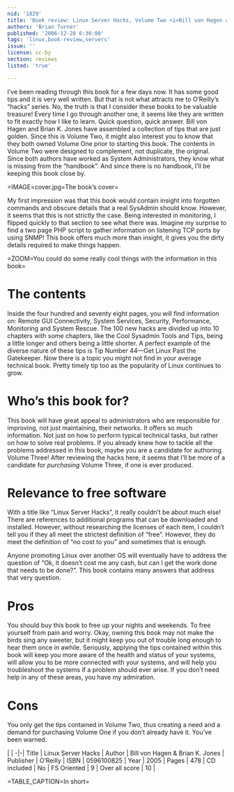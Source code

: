 ```yaml
---
nid: '1829'
title: 'Book review: Linux Server Hacks, Volume Two <i>Bill von Hagen and Brian K. Jones</i>'
authors: 'Brian Turner'
published: '2006-12-28 6:30:00'
tags: 'linux,book-review,servers'
issue: ''
license: cc-by
section: reviews
listed: 'true'

---
```

I’ve been reading through this book for a few days now. It has some good tips and it is very well written. But that is not what attracts me to O’Reilly’s “hacks” series. No, the truth is that I consider these books to be valuable treasure! Every time I go through another one, it seems like they are written to fit exactly how I like to learn. Quick question, quick answer. Bill von Hagen and Brian K. Jones have assembled a collection of tips that are just golden. Since this is Volume Two, it might also interest you to know that they both owned Volume One prior to starting this book. The contents in Volume Two were designed to complement, not duplicate, the original. Since both authors have worked as System Administrators, they know what is missing from the “handbook”. And since there is no handbook, I’ll be keeping this book close by.


=IMAGE=cover.jpg=The book’s cover=

My first impression was that this book would contain insight into forgotten commands and obscure details that a real SysAdmin should know. However, it seems that this is not strictly the case. Being interested in monitoring, I flipped quickly to that section to see what there was. Imagine my surprise to find a two page PHP script to gather information on listening TCP ports by using SNMP! This book offers much more than insight, it gives you the dirty details required to make things happen.


=ZOOM=You could do some really cool things with the information in this book=


# The contents

Inside the four hundred and seventy eight pages, you will find information on: Remote GUI Connectivity, System Services, Security, Performance, Monitoring and System Rescue. The 100 new hacks are divided up into 10 chapters with some chapters, like the Cool Sysadmin Tools and Tips, being a little longer and others being a little shorter. A perfect example of the diverse nature of these tips is Tip Number 44—Get Linux Past the Gatekeeper. Now there is a topic you might not find in your average technical book. Pretty timely tip too as the popularity of Linux continues to grow.


# Who’s this book for?

This book will have great appeal to administrators who are responsible for improving, not just maintaining, their networks. It offers so much information. Not just on how to perform typical technical tasks, but rather on how to solve real problems. If you already knew how to tackle all the problems addressed in this book, maybe you are a candidate for authoring Volume Three! After reviewing the hacks here, it seems that I’ll be more of a candidate for _purchasing_ Volume Three, if one is ever produced.


# Relevance to free software

With a title like “Linux Server Hacks”, it really couldn’t be about much else! There are references to additional programs that can be downloaded and installed. However, without researching the licenses of each item, I couldn’t tell you if they all meet the strictest definition of “free”. However, they do meet the definition of “no cost to you” and sometimes that is enough.

Anyone promoting Linux over another OS will eventually have to address the question of “Ok, it doesn’t cost me any cash, but can I get the work done that needs to be done?”. This book contains many answers that address that very question.


# Pros

You should buy this book to free up your nights and weekends. To free yourself from pain and worry. Okay, owning this book may not make the birds sing any sweeter, but it might keep you out of trouble long enough to hear them once in awhile. Seriously, applying the tips contained within this book will keep you more aware of the health and status of your systems, will allow you to be more connected with your systems, and will help you troubleshoot the systems if a problem should ever arise. If you don’t need help in any of these areas, you have my admiration.


# Cons

You only get the tips contained in Volume Two, thus creating a need and a demand for purchasing Volume One if you don’t already have it. You’ve been warned.


 | |
-|-|
Title | Linux Server Hacks | 
Author | Bill von Hagen & Brian K. Jones | 
Publisher | O’Reilly | 
ISBN | 0596100825 | 
Year | 2005 | 
Pages | 478 | 
CD included | No | 
FS Oriented | 9 | 
Over all score | 10 | 

=TABLE_CAPTION=In short=

